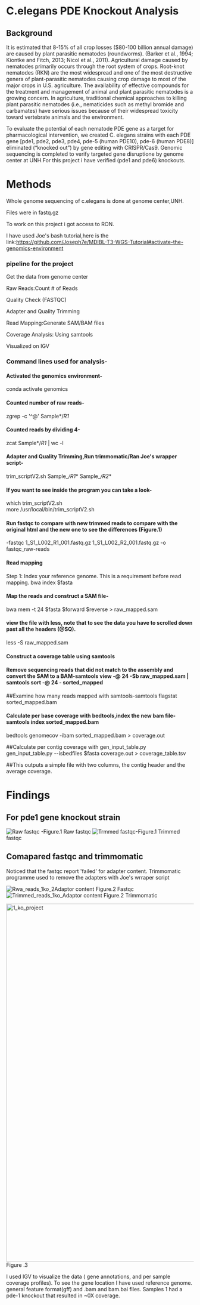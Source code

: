 # C.elegans PDE Knockout Analysis

## Background
It is estimated that 8-15% of all crop losses ($80-100 billion annual damage) are caused by plant parasitic nematodes (roundworms). (Barker et al., 1994; Kiontke and Fitch, 2013; Nicol et al., 2011). Agricultural damage caused by nematodes primarily occurs through the root system of crops. Root-knot nematodes (RKN) are the most widespread and one of the most destructive genera of plant-parasitic nematodes causing crop damage to most of the major crops in U.S. agriculture. The availability of effective compounds for the treatment and management of animal and plant parasitic nematodes is a growing concern. In agriculture, traditional chemical approaches to killing plant parasitic nematodes (i.e., nematicides such as methyl bromide and carbamates) have serious issues because of their widespread toxicity toward vertebrate animals and the environment.

To evaluate the potential of each nematode PDE gene as a target for pharmacological intervention, we created C. elegans strains with each PDE gene [pde1, pde2, pde3, pde4, pde-5 (human PDE10), pde-6 (human PDE8)] eliminated (“knocked out”) by gene editing with CRISPR/Cas9. Genomic sequencing is completed to verify targeted gene disruptione by genome center at UNH.For this project i have verified (pde1 and pde6) knockouts.
    
# Methods
Whole genome sequencing of c.elegans is done at genome center,UNH.

Files were in fastq.gz

To work on this project i got access to RON.

I have used Joe's bash tutorial,here is the link:https://github.com/Joseph7e/MDIBL-T3-WGS-Tutorial#activate-the-genomics-environment

### pipeline for the project

Get the data from genome center

Raw Reads:Count # of Reads

Quality Check (FASTQC)

Adapter and Quality Trimming

Read Mapping:Generate SAM/BAM files

Coverage Analysis: Using samtools

Visualized on IGV

### Command lines used for analysis-

#### Activated the genomics environment-
conda activate genomics

#### Counted number of raw reads-
zgrep -c '^@' Sample*/*R1*

#### Counted reads by dividing 4-
zcat Sample*/*_R1_* | wc -l

#### Adapter and Quality Trimming,Run trimmomatic/Ran Joe's wrapper script-
trim_scriptV2.sh Sample_*/*_R1_* Sample_*/*_R2_*

#### If you want to see inside the program you can take a look-
which trim_scriptV2.sh  
more /usr/local/bin/trim_scriptV2.sh

#### Run fastqc to compare with new trimmed reads to compare with the original html and the new one to see the differences (Figure.1)
-fastqc 1_S1_L002_R1_001.fastq.gz  1_S1_L002_R2_001.fastq.gz -o fastqc_raw-reads

#### Read mapping 
Step 1: Index your reference genome. This is a requirement before read mapping.
bwa index $fasta

#### Map the reads and construct a SAM file-
bwa mem -t 24 $fasta $forward $reverse > raw_mapped.sam

#### view the file with less, note that to see the data you have to scrolled down past all the headers (@SQ).
less -S raw_mapped.sam

#### Construct a coverage table using samtools 

#### Remove sequencing reads that did not match to the assembly and convert the SAM to a BAM-samtools view -@ 24 -Sb  raw_mapped.sam  | samtools sort -@ 24 - sorted_mapped

##Examine how many reads mapped with samtools-samtools flagstat sorted_mapped.bam

#### Calculate per base coverage with bedtools,index the new bam file-samtools index sorted_mapped.bam
bedtools genomecov -ibam sorted_mapped.bam > coverage.out

##Calculate per contig coverage with gen_input_table.py
gen_input_table.py  --isbedfiles $fasta coverage.out >  coverage_table.tsv

##This outputs a simple file with two columns, the contig header and the average coverage.

# Findings
## For pde1 gene knockout strain
![Raw fastqc](https://user-images.githubusercontent.com/103779987/168194324-a9f78b0a-2b65-4b00-aab7-6fccfead0494.JPG)    -Figure.1 Raw fastqc
![Trmmed fastqc](https://user-images.githubusercontent.com/103779987/168194349-8c567f58-3fb5-4481-ba98-3f1b467f1053.JPG)-Figure.1 Trimmed fastqc

## Comapared fastqc and trimmomatic
Noticed that the fastqc report 'failed' for adapter content. Trimmomatic programme used to remove the adapters with Joe's wrraper script

![Rwa_reads_1ko_2Adaptor content](https://user-images.githubusercontent.com/103779987/168314853-a1c2d355-6be5-4d95-a25f-d31393b648c4.JPG) Figure.2 Fastqc
![Trimmed_reads_1ko_Adaptor content](https://user-images.githubusercontent.com/103779987/168315037-01438a11-4338-41c6-b80a-24863ff6e878.JPG) Figure.2 Trimmomatic


<img width="960" alt="1_ko_project" src="https://user-images.githubusercontent.com/103779987/168190781-29b67e93-cb2a-4552-82d1-d857c2017ecb.PNG">
Figure .3

I used IGV to visualize the data ( gene annotations, and per sample coverage profiles). To see the gene location I have used reference genome. general feature format(gff) and .bam and bam.bai files. Samples 1 had a pde-1 knockout that resulted in ~0X coverage.
 


